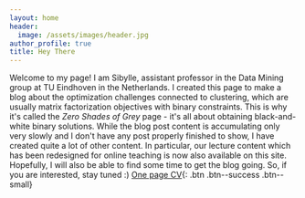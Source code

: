 ```yaml
---
layout: home
header:
  image: /assets/images/header.jpg
author_profile: true
title: Hey There
---
```

Welcome  to my page! I am Sibylle, assistant professor in the Data Mining group at TU Eindhoven in the Netherlands. I created this page to make a blog about the optimization challenges connected to clustering, which are usually matrix factorization objectives with binary constraints. This is why it's called the _Zero Shades of Grey_ page - it's all about obtaining black-and-white binary solutions. While the blog post content is accumulating only very slowly and I don't have any post properly finished to show, I have created quite a lot of other content. In particular, our lecture content which has been redesigned for online teaching is now also available on this site. Hopefully, I will also be able to find some time to get the blog going. So, if you are interested, stay tuned :)
[One page CV](https://github.com/Sibylse/ZeroShades/blob/master/assets/documents/cv_17.pdf){: .btn .btn--success .btn--small} 
